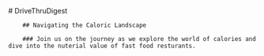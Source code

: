 <div class='header'>
	# DriveThruDigest 
	
		## Navigating the Caloric Landscape 
	
		### Join us on the journey as we explore the world of calories and dive into the nuterial value of fast food resturants.
</div>	